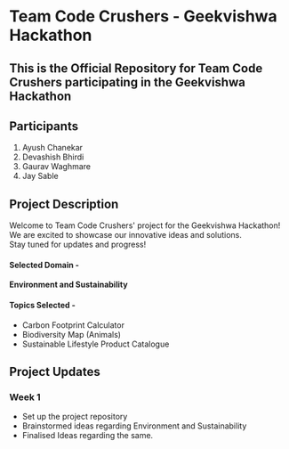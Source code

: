 # Team Code Crushers - Geekvishwa Hackathon

## This is the Official Repository for Team Code Crushers participating in the Geekvishwa Hackathon

## Participants

1. Ayush Chanekar
2. Devashish Bhirdi
3. Gaurav Waghmare
4. Jay Sable

## Project Description

Welcome to Team Code Crushers' project for the Geekvishwa Hackathon! <br>
We are excited to showcase our innovative ideas and solutions.  <br>
Stay tuned for updates and progress! <br>
#### Selected Domain - 
**Environment and Sustainability**

#### Topics Selected - 
* Carbon Footprint Calculator
* Biodiversity Map (Animals)
* Sustainable Lifestyle Product Catalogue



## Project Updates

### Week 1

- Set up the project repository
- Brainstormed ideas regarding Environment and Sustainability
- Finalised Ideas regarding the same.
